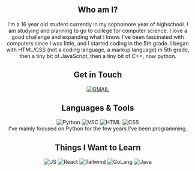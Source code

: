 <!-- 2/11/22 -->

<div align='center'>

## Who am I?
I'm a 16 year old student currently in my sophomore year of highschool. I am studying and planning to go to college for computer science.
I love a good challenge and expanding what I know. I've been fascinated with computers since I was little, and I started coding in the 5th grade.
I began with HTML/CSS (not a coding language, a markup language) in 5th grade, then a tiny bit of JavaScript, then a tiny bit of C++, now python.

## Get in Touch
<a href="mailto:xzavyeradams@gmail.com">![GMAIL](https://img.shields.io/badge/Gmail-D14836?style=for-the-badge&logo=gmail&logoColor=white)</a>

## Languages & Tools
![Python](https://img.shields.io/badge/Python-3776AB?style=for-the-badge&logo=python&logoColor=white)
![VSC](https://img.shields.io/badge/Visual_Studio_Code-007ACC?style=for-the-badge&logo=visual%20studio%20code&logoColor=white)
![HTML](https://img.shields.io/badge/HTML5-E34F26?style=for-the-badge&logo=html5&logoColor=white)
![CSS](https://img.shields.io/badge/CSS3-1572B6?style=for-the-badge&logo=css3&logoColor=white)\
I've mainly focused on Python for the few years I've been programming.

## Things I Want to Learn
![JS](https://img.shields.io/badge/JavaScript-323330?style=for-the-badge&logo=javascript&logoColor=F7DF1E)
![React](https://img.shields.io/badge/React-20232A?style=for-the-badge&logo=react&logoColor=61DAFB)
![Tailwind](https://img.shields.io/badge/Tailwind_CSS-38B2AC?style=for-the-badge&logo=tailwind-css&logoColor=white)
![GoLang](https://img.shields.io/badge/Go-00ADD8?style=for-the-badge&logo=go&logoColor=white)
![Java](https://img.shields.io/badge/Java-ED8B00?style=for-the-badge&logo=java&logoColor=white)
</div>
